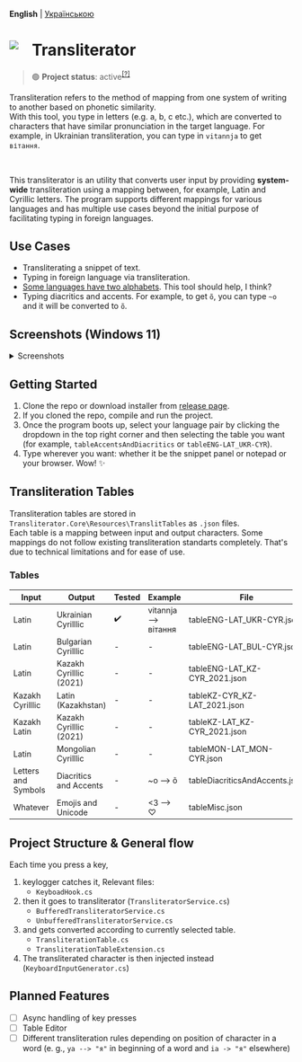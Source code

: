 **English** | [Українською](readme-ukr.md)

<div>
<img src="docs/images/translit-icon-sharp-corners.ico" align="left" width="40px"/>
<h1> Transliterator </h1>
</div>

> 🟢 **Project status**: active<sup>[[?]](https://github.com/Tyrrrz/.github/blob/master/docs/project-status.md)</sup>


Transliteration refers to the method of mapping from one system of writing to another based on phonetic similarity.</br>
With this tool, you type in letters (e.g. a, b, c etc.), which are converted to characters that have similar pronunciation in the target language.
For example, in Ukrainian transliteration, you can type in `vitannja` to get `вітання`.

</br>

This transliterator is an utility that converts user input by providing **system-wide** transliteration using a mapping between, for example, Latin and Cyrillic letters. The program supports different mappings for various languages and has multiple use cases beyond the initial purpose of facilitating typing in foreign languages.

## Use Cases

* Transliterating a snippet of text.
* Typing in foreign language via transliteration.
* [Some languages have two alphabets](https://www.google.com/url?q=https%3A%2F%2Fen.wikipedia.org%2Fwiki%2FDigraphia&sa=D). This tool should help, I think?
* Typing diacritics and accents. For example, to get `õ`, you can type `~o` and it will be converted to `õ`.

## Screenshots (Windows 11)
<details>
  <summary>Screenshots</summary>
  <img src="docs/images/ui-screenshots/snippet_panel.png">
  <img src="docs/images/ui-screenshots/snippet_panel_lorem_ipsum.png">
  <img src="docs/images/ui-screenshots/translit_table_view_panel.png">
  <img src="docs/images/ui-screenshots/settings_folded.png">
  <img src="docs/images/ui-screenshots/settings_unfolded.png">
  <img src="docs/images/ui-screenshots/settings_light_theme.png">
  <img src="docs/images/ui-screenshots/translit_table_view_panel_light.png">
  <img src="docs/images/ui-screenshots/snippet_panel_lorem_ipsum_light.png">
</details>


## Getting Started
1. Clone the repo or download installer from [release page](https://github.com/Seagullie/Transliterator/releases).
2. If you cloned the repo, compile and run the project.
3. Once the program boots up, select your language pair by clicking the dropdown in the top right corner and then selecting the table you want (for example, `tableAccentsAndDiacritics` or `tableENG-LAT_UKR-CYR`).
4. Type wherever you want: whether it be the snippet panel or notepad or your browser. Wow! ✨

## Transliteration Tables
Transliteration tables are stored in `Transliterator.Core\Resources\TranslitTables` as `.json` files.</br>
Each table is a mapping between input and output characters.
Some mappings do not follow existing transliteration standarts completely. That's due to technical limitations and for ease of use.


### Tables 
| Input                       | Output                   | Tested | Example   | File                          |
| --------------------------- | ------------------------ | ------ | --------- | ----------------------------- |
| Latin                       | Ukrainian Cyrilllic      | ✔️     | vitannja --> вітання | tableENG-LAT_UKR-CYR.json     |
| Latin                       | Bulgarian Cyrilllic      | -      | -         | tableENG-LAT_BUL-CYR.json     |
| Latin                       | Kazakh Cyrilllic (2021)  | -      | -         | tableENG-LAT_KZ-CYR_2021.json |
| Kazakh Cyrilllic            | Latin (Kazakhstan)       | -      | -         | tableKZ-CYR_KZ-LAT_2021.json  |
| Kazakh Latin                | Kazakh Cyrilllic (2021)  | -      | -         | tableKZ-LAT_KZ-CYR_2021.json  |
| Latin                       | Mongolian Cyrilllic      | -      | -         | tableMON-LAT_MON-CYR.json     |
| Letters and Symbols         | Diacritics and Accents   | -      | ~o --> õ  | tableDiacriticsAndAccents.json |
| Whatever                    | Emojis and Unicode       | -      | <3 --> ♡  | tableMisc.json               |

## Project Structure & General flow
Each time you press a key,
1. keylogger catches it,
   Relevant files:
   * `KeyboadHook.cs`
3. then it goes to transliterator (`TransliteratorService.cs`)
   * `BufferedTransliteratorService.cs`
   * `UnbufferedTransliteratorService.cs`
5. and gets converted according to currently selected table.
   * `TransliterationTable.cs`
   * `TransliterationTableExtension.cs`
7. The transliterated character is then injected instead (`KeyboardInputGenerator.cs`)


## Planned Features

- [ ] Async handling of key presses
- [ ] Table Editor
- [ ] Different transliteration rules depending on position of character in a word (e. g., `ya --> "я"` in beginning of a word and `ia -> "я"` elsewhere)
